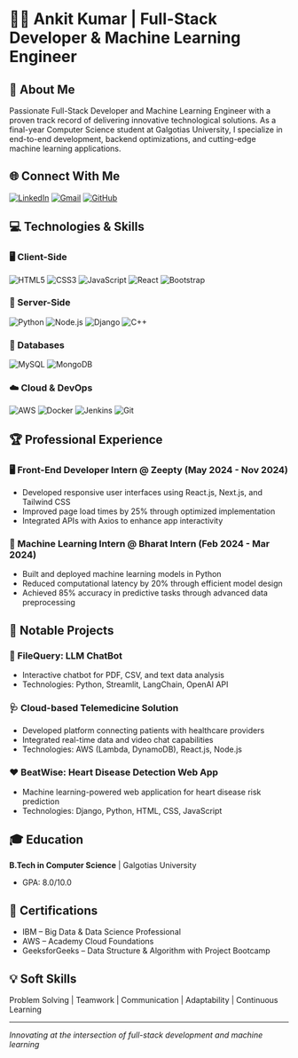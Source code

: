 # 👨‍💻 Ankit Kumar | Full-Stack Developer & Machine Learning Engineer

## 🚀 About Me
Passionate Full-Stack Developer and Machine Learning Engineer with a proven track record of delivering innovative technological solutions. As a final-year Computer Science student at Galgotias University, I specialize in end-to-end development, backend optimizations, and cutting-edge machine learning applications.

## 🌐 Connect With Me
[![LinkedIn](https://img.shields.io/badge/LinkedIn-blue?style=for-the-badge&logo=linkedin)](https://www.linkedin.com/in/ankitkeshri0)
[![Gmail](https://img.shields.io/badge/Gmail-D14836?style=for-the-badge&logo=gmail&logoColor=white)](mailto:ankitkumar9864@gmail.com)
[![GitHub](https://img.shields.io/badge/GitHub-100000?style=for-the-badge&logo=github&logoColor=white)](https://github.com/chuck-ankit)

## 💻 Technologies & Skills

### 🖥️ Client-Side
![HTML5](https://img.shields.io/badge/HTML5-E34F26?style=for-the-badge&logo=html5&logoColor=white)
![CSS3](https://img.shields.io/badge/CSS3-1572B6?style=for-the-badge&logo=css3&logoColor=white)
![JavaScript](https://img.shields.io/badge/JavaScript-323330?style=for-the-badge&logo=javascript&logoColor=F7DF1E)
![React](https://img.shields.io/badge/React-20232A?style=for-the-badge&logo=react&logoColor=61DAFB)
![Bootstrap](https://img.shields.io/badge/Bootstrap-563D7C?style=for-the-badge&logo=bootstrap&logoColor=white)

### 🔧 Server-Side
![Python](https://img.shields.io/badge/Python-3776AB?style=for-the-badge&logo=python&logoColor=white)
![Node.js](https://img.shields.io/badge/Node.js-43853D?style=for-the-badge&logo=node.js&logoColor=white)
![Django](https://img.shields.io/badge/Django-092E20?style=for-the-badge&logo=django&logoColor=white)
![C++](https://img.shields.io/badge/C++-00599C?style=for-the-badge&logo=c%2B%2B&logoColor=white)

### 💾 Databases
![MySQL](https://img.shields.io/badge/MySQL-00000F?style=for-the-badge&logo=mysql&logoColor=white)
![MongoDB](https://img.shields.io/badge/MongoDB-4EA94B?style=for-the-badge&logo=mongodb&logoColor=white)

### ☁️ Cloud & DevOps
![AWS](https://img.shields.io/badge/Amazon_AWS-232F3E?style=for-the-badge&logo=amazon-aws&logoColor=white)
![Docker](https://img.shields.io/badge/Docker-2CA5E0?style=for-the-badge&logo=docker&logoColor=white)
![Jenkins](https://img.shields.io/badge/Jenkins-D24939?style=for-the-badge&logo=jenkins&logoColor=white)
![Git](https://img.shields.io/badge/Git-F05032?style=for-the-badge&logo=git&logoColor=white)

## 🏆 Professional Experience

### 🖥️ Front-End Developer Intern @ Zeepty (May 2024 - Nov 2024)
- Developed responsive user interfaces using React.js, Next.js, and Tailwind CSS
- Improved page load times by 25% through optimized implementation
- Integrated APIs with Axios to enhance app interactivity

### 🤖 Machine Learning Intern @ Bharat Intern (Feb 2024 - Mar 2024)
- Built and deployed machine learning models in Python
- Reduced computational latency by 20% through efficient model design
- Achieved 85% accuracy in predictive tasks through advanced data preprocessing

## 🚀 Notable Projects

### 📄 FileQuery: LLM ChatBot
- Interactive chatbot for PDF, CSV, and text data analysis
- Technologies: Python, Streamlit, LangChain, OpenAI API

### 🩺 Cloud-based Telemedicine Solution
- Developed platform connecting patients with healthcare providers
- Integrated real-time data and video chat capabilities
- Technologies: AWS (Lambda, DynamoDB), React.js, Node.js

### ❤️ BeatWise: Heart Disease Detection Web App
- Machine learning-powered web application for heart disease risk prediction
- Technologies: Django, Python, HTML, CSS, JavaScript

## 🎓 Education
**B.Tech in Computer Science** | Galgotias University
- GPA: 8.0/10.0

## 🏅 Certifications
- IBM – Big Data & Data Science Professional
- AWS – Academy Cloud Foundations
- GeeksforGeeks – Data Structure & Algorithm with Project Bootcamp

## 💡 Soft Skills
Problem Solving | Teamwork | Communication | Adaptability | Continuous Learning

---

*Innovating at the intersection of full-stack development and machine learning*
